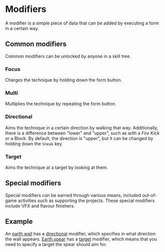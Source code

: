 # Modifiers

A modifier is a simple piece of data that can be added by
executing a form in a certain way.

## Common modifiers

Common modifiers can be unlocked by anyone in a skill tree.

### Focus

Charges the technique by holding down the form button.

### Multi

Multiplies the technique by repeating the form button.

### Directional

Aims the technique in a certain direction by walking that way.
Additionally, there is a difference between "lower" and "upper",
such as with a _Fire Kick_ or a Block. By default, the direction
is "upper", but it can be changed by holding down the `Sneak` key.

### Target

Aims the technique at a target by looking at them.

## Special modifiers

Special modifiers can be earned through various means, included out-of-game
activities such as supporting the projects.
These special modifiers include VFX and flavour finishers.

## Example

An [earth wall](/magus/skills/techniques/earth-wall.md) has
a [directional](#directional) modifier,
which specifies in what direction the wall appears.
[Earth spear](/magus/skills/techniques/earth-spear.md) has
a [target](#target) modifier,
which means that you need to specify a target the spear should aim for.
